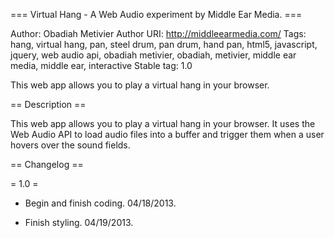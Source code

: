 === Virtual Hang - A Web Audio experiment by Middle Ear Media. ===

Author: Obadiah Metivier
Author URI: http://middleearmedia.com/
Tags: hang, virtual hang, pan, steel drum, pan drum, hand pan, html5, javascript, jquery, web audio api, obadiah metivier, obadiah, metivier, middle ear media, middle ear, interactive
Stable tag: 1.0

This web app allows you to play a virtual hang in your browser.

== Description ==

This web app allows you to play a virtual hang in your browser. It uses the Web Audio API to load audio files into a buffer and trigger them when a user hovers over the sound fields.

== Changelog ==

= 1.0 =
* Begin and finish coding. 04/18/2013.

* Finish styling. 04/19/2013.